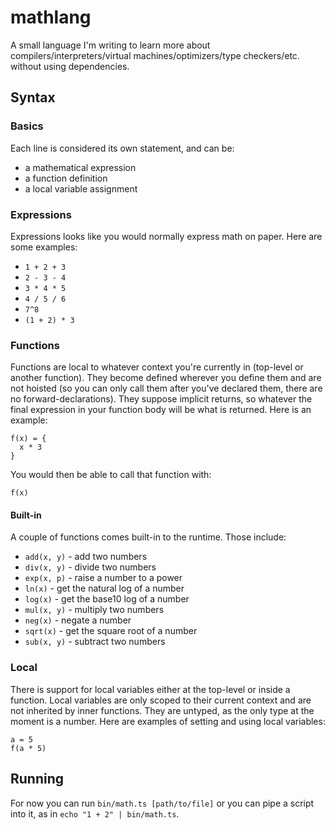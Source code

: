# mathlang

A small language I'm writing to learn more about compilers/interpreters/virtual machines/optimizers/type checkers/etc. without using dependencies.

## Syntax

### Basics

Each line is considered its own statement, and can be:

- a mathematical expression
- a function definition
- a local variable assignment

### Expressions

Expressions looks like you would normally express math on paper. Here are some examples:

- `1 + 2 + 3`
- `2 - 3 - 4`
- `3 * 4 * 5`
- `4 / 5 / 6`
- `7^8`
- `(1 + 2) * 3`

### Functions

Functions are local to whatever context you're currently in (top-level or another function). They become defined wherever you define them and are not hoisted (so you can only call them after you've declared them, there are no forward-declarations). They suppose implicit returns, so whatever the final expression in your function body will be what is returned. Here is an example:

```
f(x) = {
  x * 3
}
```

You would then be able to call that function with:

```
f(x)
```

#### Built-in

A couple of functions comes built-in to the runtime. Those include:

- `add(x, y)` - add two numbers
- `div(x, y)` - divide two numbers
- `exp(x, p)` - raise a number to a power
- `ln(x)` - get the natural log of a number
- `log(x)` - get the base10 log of a number
- `mul(x, y)` - multiply two numbers
- `neg(x)` - negate a number
- `sqrt(x)` - get the square root of a number
- `sub(x, y)` - subtract two numbers

### Local

There is support for local variables either at the top-level or inside a function. Local variables are only scoped to their current context and are not inherited by inner functions. They are untyped, as the only type at the moment is a number. Here are examples of setting and using local variables:

```
a = 5
f(a * 5)
```

## Running

For now you can run `bin/math.ts [path/to/file]` or you can pipe a script into it, as in `echo "1 + 2" | bin/math.ts`.

